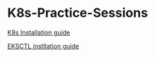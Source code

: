 # K8s-Practice-Sessions

[K8s Installation guide](https://kubernetes.io/docs/tasks/tools/install-kubectl-linux/#:~:text=Before%20you%20begin.%20You%20must%20use%20a%20kubectl%20version%20that#:~:text=Before%20you%20begin.%20You%20must%20use%20a%20kubectl%20version%20that)

[EKSCTL instllation guide](https://eksctl.io/installation/)

